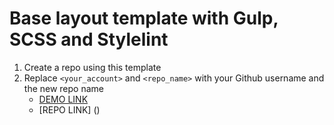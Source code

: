 # Base layout template with Gulp, SCSS and Stylelint
1. Create a repo using this template
1. Replace `<your_account>` and `<repo_name>` with your Github username and the new repo name
    - [DEMO LINK](https://halynarydasova.github.io/GAME-2048/)
    - [REPO LINK] ()
